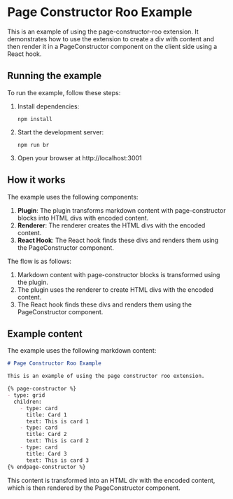 # Page Constructor Roo Example

This is an example of using the page-constructor-roo extension. It demonstrates how to use the extension to create a div with content and then render it in a PageConstructor component on the client side using a React hook.

## Running the example

To run the example, follow these steps:

1. Install dependencies:
   ```
   npm install
   ```

2. Start the development server:
   ```
   npm run br
   ```

3. Open your browser at http://localhost:3001

## How it works

The example uses the following components:

1. **Plugin**: The plugin transforms markdown content with page-constructor blocks into HTML divs with encoded content.
2. **Renderer**: The renderer creates the HTML divs with the encoded content.
3. **React Hook**: The React hook finds these divs and renders them using the PageConstructor component.

The flow is as follows:

1. Markdown content with page-constructor blocks is transformed using the plugin.
2. The plugin uses the renderer to create HTML divs with the encoded content.
3. The React hook finds these divs and renders them using the PageConstructor component.

## Example content

The example uses the following markdown content:

```markdown
# Page Constructor Roo Example

This is an example of using the page constructor roo extension.

{% page-constructor %}
- type: grid
  children:
    - type: card
      title: Card 1
      text: This is card 1
    - type: card
      title: Card 2
      text: This is card 2
    - type: card
      title: Card 3
      text: This is card 3
{% endpage-constructor %}
```

This content is transformed into an HTML div with the encoded content, which is then rendered by the PageConstructor component.